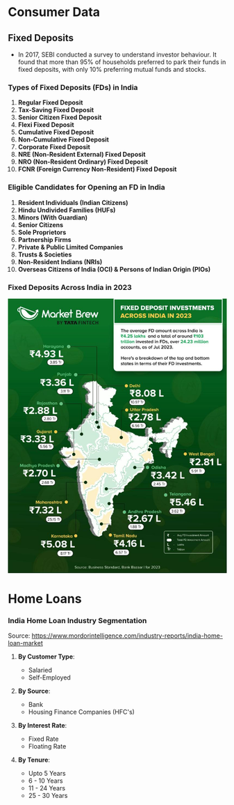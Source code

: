 # Consumer Data

## Fixed Deposits

- In 2017, SEBI conducted a survey to understand investor behaviour. It found that more than 95% of households preferred to park their funds in fixed deposits, with only 10% preferring mutual funds and stocks.

### Types of Fixed Deposits (FDs) in India

1. **Regular Fixed Deposit**  
2. **Tax-Saving Fixed Deposit**  
3. **Senior Citizen Fixed Deposit**  
4. **Flexi Fixed Deposit**  
5. **Cumulative Fixed Deposit**  
6. **Non-Cumulative Fixed Deposit**  
7. **Corporate Fixed Deposit**  
8. **NRE (Non-Resident External) Fixed Deposit**  
9. **NRO (Non-Resident Ordinary) Fixed Deposit**  
10. **FCNR (Foreign Currency Non-Resident) Fixed Deposit**  

### Eligible Candidates for Opening an FD in India

1. **Resident Individuals (Indian Citizens)**  
2. **Hindu Undivided Families (HUFs)**  
3. **Minors (With Guardian)**  
4. **Senior Citizens**  
5. **Sole Proprietors**  
6. **Partnership Firms**  
7. **Private & Public Limited Companies**  
8. **Trusts & Societies**  
9. **Non-Resident Indians (NRIs)**  
10. **Overseas Citizens of India (OCI) & Persons of Indian Origin (PIOs)**




### Fixed Deposits Across India in 2023

![alt text](image.png)




# Home Loans


### India Home Loan Industry Segmentation 

Source: https://www.mordorintelligence.com/industry-reports/india-home-loan-market

1. **By Customer Type**:

    - Salaried
    - Self-Employed
      
2. **By Source**:
      
    - Bank
    - Housing Finance Companies (HFC's)
      
3. **By Interest Rate**:
      
    - Fixed Rate
    - Floating Rate
      
4. **By Tenure**:
      
    - Upto 5 Years
    - 6 - 10 Years
    - 11 - 24 Years
    - 25 - 30 Years
    
     
    